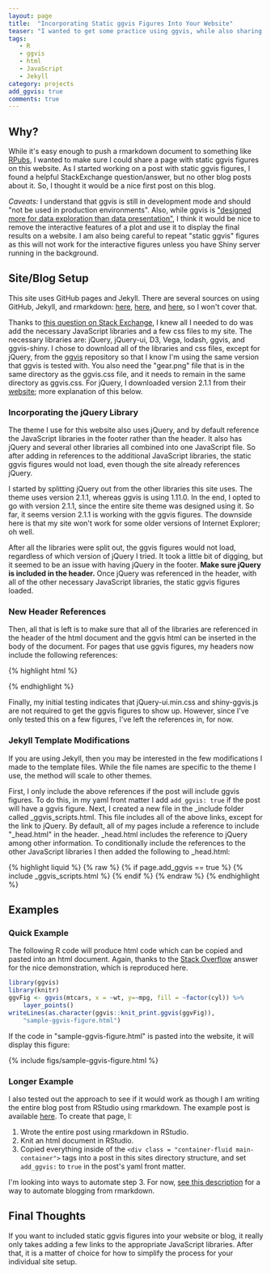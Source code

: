 ```yaml
---
layout: page
title:  "Incorporating Static ggvis Figures Into Your Website"
teaser: "I wanted to get some practice using ggvis, while also sharing my example work on this site. This post details the steps I took to post a page to my site that includes static ggvis figures."
tags:
   - R
   - ggvis
   - html
   - JavaScript
   - Jekyll
category: projects
add_ggvis: true
comments: true
---
```


## Why?
While it's easy enough to push a rmarkdown document to something like [RPubs][a], I wanted to make sure I could share a page with static ggvis figures on this website. As I started working on a post with static ggvis figures, I found a helpful StackExchange question/answer, but no other blog posts about it. So, I thought it would be a nice first post on this blog.  

*Caveats:* I understand that ggvis is still in development mode and should "not be used in production environments". Also, while ggvis is ["designed more for data exploration than data presentation"][b], I think it would be nice to remove the interactive features of a plot and use it to display the final results on a website. I am also being careful to repeat "static ggvis" figures as this will not work for the interactive figures unless you have Shiny server running in the background.

## Site/Blog Setup
This site uses GitHub pages and Jekyll. There are several sources on using GitHub, Jekyll, and rmarkdown: [here][2], [here][3], and [here][4], so I won't cover that. 

Thanks to [this question on Stack Exchange][1], I knew all I needed to do was add the necessary JavaScript libraries and a few css files to my site. The necessary libraries are: jQuery, jQuery-ui, D3, Vega, lodash, ggvis, and ggvis-shiny. I chose to download all of the libraries and css files, except for jQuery, from the [ggvis][5] repository so that I know I'm using the same version that ggvis is tested with. You also need the "gear.png" file that is in the same directory as the ggvis.css file, and it needs to remain in the same directory as ggvis.css. For jQuery, I downloaded version 2.1.1 from their [website][6]; more explanation of this below.

### Incorporating the jQuery Library
The theme I use for this website also uses jQuery, and by default reference the JavaScript libraries in the footer rather than the header. It also has jQuery and several other libraries all combined into one JavaScript file. So after adding in references to the additional JavaScript libraries, the static ggvis figures would not load, even though the site already references jQuery. 

I started by splitting jQuery out from the other libraries this site uses. The theme uses version 2.1.1, whereas ggvis is using 1.11.0. In the end, I opted to go with version 2.1.1, since the entire site theme was designed using it. So far, it seems version 2.1.1 is working with the ggvis figures. The downside here is that my site won't work for some older versions of Internet Explorer; oh well.

After all the libraries were split out, the ggvis figures would not load, regardless of which version of jQuery I tried. It took a little bit of digging, but it seemed to be an issue with having jQuery in the footer. **Make sure jQuery is included in the header.** Once jQuery was referenced in the header, with all of the other necessary JavaScript libraries, the static ggvis figures loaded. 

### New Header References
Then, all that is left is to make sure that all of the libraries are referenced in the header of the html document and the ggvis html can be inserted in the body of the document. For pages that use ggvis figures, my headers now include the following references:

{% highlight html %}
<head>
	<!-- other stuff -->
	<script src="/assets/lib/jquery/jquery-2.1.1.min.js"></script>
	<link href="/assets/lib/jquery-ui/jquery-ui.min.css" rel="stylesheet" />
	<script src="/assets/lib/jquery-ui/jquery-ui.min.js"></script>
	<script src="/assets/lib/d3/d3.min.js"></script>
	<script src="/assets/lib/vega/vega.min.js"></script>
	<script src="/assets/lib/lodash/lodash.min.js"></script>
	<script>var lodash = _.noConflict();</script>
	<link href="/assets/lib/ggvis/ggvis.css" rel="stylesheet" />
	<script src="/assets/lib/ggvis/ggvis.js"></script>
	<script src="/assets/lib/ggvis/shiny-ggvis.js"></script>
	<!-- more stuff -->
</head>
{% endhighlight %}

Finally, my initial testing indicates that jQuery-ui.min.css and shiny-ggvis.js are not required to get the ggvis figures to show up. However, since I've only tested this on a few figures, I've left the references in, for now.

### Jekyll Template Modifications

If you are using Jekyll, then you may be interested in the few modifications I made to the template files. While the file names are specific to the theme I use, the method will scale to other themes. 

First, I only include the above references if the post will include ggvis figures. To do this, in my yaml front matter I add `add_ggvis: true` if the post will have a ggvis figure. Next, I created a new file in the \_include folder called \_ggvis\_scripts.html. This file includes all of the above links, except for the link to jQuery. By default, all of my pages include a reference to include "\_head.html" in the header. \_head.html includes the reference to jQuery among other information. To conditionally include the references to the other JavaScript libraries I then added the following to \_head.html:

{% highlight liquid %}
{% raw %}
{% if page.add_ggvis == true %} 
{% include _ggvis_scripts.html %} 
{% endif %} {% endraw %}
{% endhighlight %}

## Examples

### Quick Example
The following R code will produce html code which can be copied and pasted into an html document. Again, thanks to the [Stack Overflow][1] answer for the nice demonstration, which is reproduced here.

~~~ R
library(ggvis)
library(knitr)
ggvFig <- ggvis(mtcars, x = ~wt, y=~mpg, fill = ~factor(cyl)) %>% 
	layer_points()
writeLines(as.character(ggvis::knit_print.ggvis(ggvFig)), 
	"sample-ggvis-figure.html")
~~~ 

If the code in "sample-ggvis-figure.html" is pasted into the website, it will display this figure:

{% include figs/sample-ggvis-figure.html %}

### Longer Example
I also tested out the approach to see if it would work as though I am writing the entire blog post from RStudio using rmarkdown. The example post is available [here][7]. To create that page, I:

1. Wrote the entire post using rmarkdown in RStudio.
2. Knit an html document in RStudio.
3. Copied everything inside of the `<div class = "container-fluid main-container">` tags into a post in this sites directory structure, and set `add_ggvis:` to  `true` in the post's yaml front matter. 

I'm looking into ways to automate step 3.  For now, [see this description][3] for a way to automate blogging from rmarkdown.

## Final Thoughts

If you want to included static ggvis figures into your website or blog, it really only takes adding a few links to the appropriate JavaScript libraries. After that, it is a matter of choice for how to simplify the process for your individual site setup.

[a]: http://rpubs.com
[b]: https://cran.r-project.org/web/packages/ggvis/vignettes/vega.html
[1]: http://stackoverflow.com/questions/24344317/how-do-i-export-and-host-a-ggvis-chart-on-my-own-webserver
[2]: http://www.r-bloggers.com/an-easy-start-with-jekyll-for-r-bloggers/
[3]: http://www.r-bloggers.com/blogging-with-rmarkdown-knitr-and-jekyll/
[4]: http://www.r-bloggers.com/blog-with-rstudio-r-rmarkdown-jekyll-and-github/
[5]: https://github.com/rstudio/ggvis/tree/master/inst/www
[6]: https://jquery.com/download/
[7]: /projects/historical-mortgage-interest/

